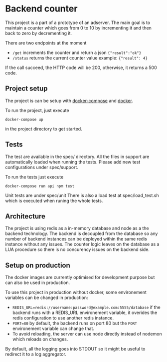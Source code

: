 # Backend counter

This project is a part of a prototype of an adserver.
The main goal is to maintain a counter which goes from 0 to 10 by incrementing it and then back to zero by decrementing it.

There are two endpoints at the moment


- ```/get``` increments the counter and return a json ```{"result":"ok"}```
- ```/status``` returns the current counter value example: ```{"result": 4}```

If the call succeed, the HTTP code will be 200, otherwise, it returns a 500 code.

## Project setup

The project is can be setup with [docker-compose](https://docs.docker.com/compose/) and [docker](https://docs.docker.com).

To run the project, just execute

```shell
docker-compose up
```
in the project directory to get started.

## Tests

The test are available in the spec/ directory. All the files in support are automatically loaded when running the tests.
Please add new test configurations under spec/support.

To run the tests just execute

```shell
docker-compose run api npm test
```

Unit tests are under spec/unit
There is also a load test at spec/load_test.sh which is executed when runing the whole tests.

## Architecture

The project is using redis as a in-memory database and node as a the backend technology.
The backend is decoupled from the database so any number of backend instances can be deployed within the same redis instance without any issues.
The counter logic leaves on the database as a LUA procedure so there is no concurency issues on the backend side.


## Setup on production

The docker images are currently optimised for development purpose but can also be used in production.

To use this project in production without docker, some environement variables can be changed in production:

 - ```REDIS_URL=redis://username:password@example.com:5555/database```
   if the backend runs with a REDIS_URL environement variable, it overides the redis configuration to use another redis instance.
 - ```PORT=80```
   by default, the backend runs on port 80 but the ```PORT``` environement variable can change that.
 - To avoid reloading, the server can use node directly instead of nodemon which reloads on changes.

By default, all the logging goes into STDOUT so it might be useful to redirect it to a log aggregator.
